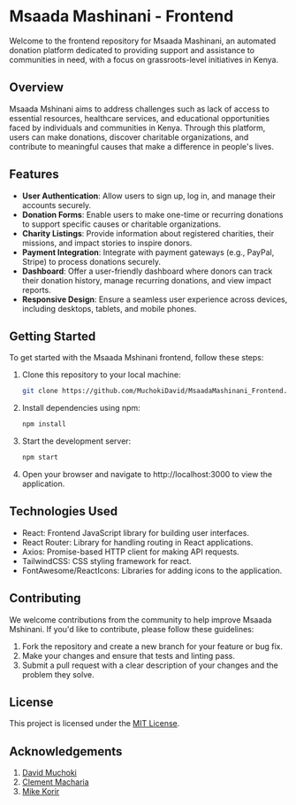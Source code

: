 # Msaada Mashinani - Frontend

Welcome to the frontend repository for Msaada Mashinani, an automated donation platform dedicated to providing support and assistance to communities in need, with a focus on grassroots-level initiatives in Kenya.

## Overview

Msaada Mshinani aims to address challenges such as lack of access to essential resources, healthcare services, and educational opportunities faced by individuals and communities in Kenya. Through this platform, users can make donations, discover charitable organizations, and contribute to meaningful causes that make a difference in people's lives.

## Features

- **User Authentication**: Allow users to sign up, log in, and manage their accounts securely.
- **Donation Forms**: Enable users to make one-time or recurring donations to support specific causes or charitable organizations.
- **Charity Listings**: Provide information about registered charities, their missions, and impact stories to inspire donors.
- **Payment Integration**: Integrate with payment gateways (e.g., PayPal, Stripe) to process donations securely.
- **Dashboard**: Offer a user-friendly dashboard where donors can track their donation history, manage recurring donations, and view impact reports.
- **Responsive Design**: Ensure a seamless user experience across devices, including desktops, tablets, and mobile phones.

## Getting Started

To get started with the Msaada Mshinani frontend, follow these steps:

1. Clone this repository to your local machine:

   ```bash
   git clone https://github.com/MuchokiDavid/MsaadaMashinani_Frontend.git
    ```

2. Install dependencies using npm:
    ```bash
    npm install
    ```
3. Start the development server:
    ```bash
    npm start
    ```
4. Open your browser and navigate to http://localhost:3000 to view the application.

## Technologies Used

- React: Frontend JavaScript library for building user interfaces.
- React Router: Library for handling routing in React applications.
- Axios: Promise-based HTTP client for making API requests.
- TailwindCSS: CSS styling framework for react.
- FontAwesome/ReactIcons: Libraries for adding icons to the application.

## Contributing

We welcome contributions from the community to help improve Msaada Mshinani. If you'd like to contribute, please follow these guidelines:

1. Fork the repository and create a new branch for your feature or bug fix.
2. Make your changes and ensure that tests and linting pass.
3. Submit a pull request with a clear description of your changes and the problem they solve.

## License

This project is licensed under the [MIT License](https://opensource.org/licenses/MIT).

## Acknowledgements

1. [David Muchoki](https://github.com/MuchokiDavid)
2. [Clement Macharia](https://github.com/clementmw)
3. [Mike Korir](https://github.com/michaelkorir)
